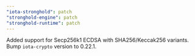 ```yaml
---
"iota-stronghold": patch
"stronghold-engine": patch
"stronghold-runtime": patch
---
```


Added support for Secp256k1 ECDSA with SHA256/Keccak256 variants.
Bump `iota-crypto` version to 0.22.1.
